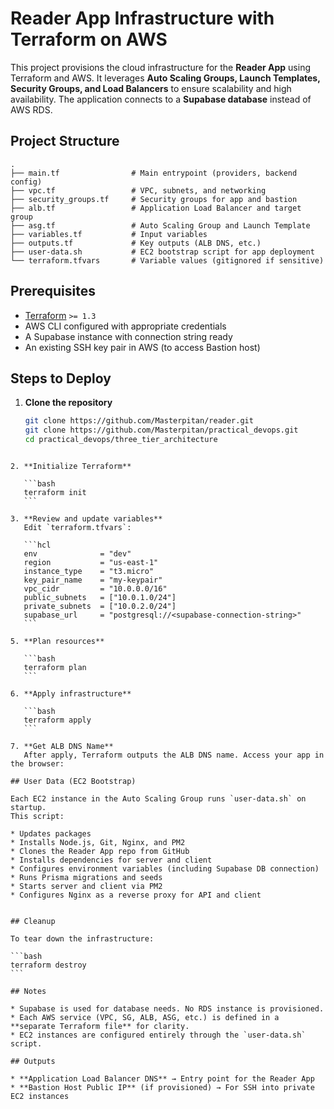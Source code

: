 # Reader App Infrastructure with Terraform on AWS

This project provisions the cloud infrastructure for the **Reader App** using Terraform and AWS.
It leverages **Auto Scaling Groups, Launch Templates, Security Groups, and Load Balancers** to ensure scalability and high availability.
The application connects to a **Supabase database** instead of AWS RDS.

## Project Structure

```
.
├── main.tf                # Main entrypoint (providers, backend config)
├── vpc.tf                 # VPC, subnets, and networking
├── security_groups.tf     # Security groups for app and bastion
├── alb.tf                 # Application Load Balancer and target group
├── asg.tf                 # Auto Scaling Group and Launch Template
├── variables.tf           # Input variables
├── outputs.tf             # Key outputs (ALB DNS, etc.)
├── user-data.sh           # EC2 bootstrap script for app deployment
└── terraform.tfvars       # Variable values (gitignored if sensitive)
```
## Prerequisites

- [Terraform](https://developer.hashicorp.com/terraform/downloads) `>= 1.3`
- AWS CLI configured with appropriate credentials
- A Supabase instance with connection string ready
- An existing SSH key pair in AWS (to access Bastion host)

## Steps to Deploy

1. **Clone the repository**
   ```bash
   git clone https://github.com/Masterpitan/reader.git
   git clone https://github.com/Masterpitan/practical_devops.git
   cd practical_devops/three_tier_architecture
````

2. **Initialize Terraform**

   ```bash
   terraform init
   ```

3. **Review and update variables**
   Edit `terraform.tfvars`:

   ```hcl
   env              = "dev"
   region           = "us-east-1"
   instance_type    = "t3.micro"
   key_pair_name    = "my-keypair"
   vpc_cidr         = "10.0.0.0/16"
   public_subnets   = ["10.0.1.0/24"]
   private_subnets  = ["10.0.2.0/24"]
   supabase_url     = "postgresql://<supabase-connection-string>"
   ```

5. **Plan resources**

   ```bash
   terraform plan
   ```

6. **Apply infrastructure**

   ```bash
   terraform apply
   ```

7. **Get ALB DNS Name**
   After apply, Terraform outputs the ALB DNS name. Access your app in the browser:

## User Data (EC2 Bootstrap)

Each EC2 instance in the Auto Scaling Group runs `user-data.sh` on startup.
This script:

* Updates packages
* Installs Node.js, Git, Nginx, and PM2
* Clones the Reader App repo from GitHub
* Installs dependencies for server and client
* Configures environment variables (including Supabase DB connection)
* Runs Prisma migrations and seeds
* Starts server and client via PM2
* Configures Nginx as a reverse proxy for API and client


## Cleanup

To tear down the infrastructure:

```bash
terraform destroy
```

## Notes

* Supabase is used for database needs. No RDS instance is provisioned.
* Each AWS service (VPC, SG, ALB, ASG, etc.) is defined in a **separate Terraform file** for clarity.
* EC2 instances are configured entirely through the `user-data.sh` script.

## Outputs

* **Application Load Balancer DNS** → Entry point for the Reader App
* **Bastion Host Public IP** (if provisioned) → For SSH into private EC2 instances
